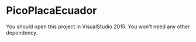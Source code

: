 # PicoPlacaEcuador

You should open this project in VisualStudio 2015.
You won't need any other dependency.